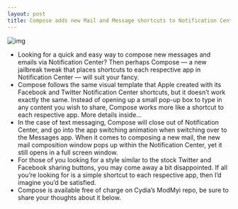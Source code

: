 ```yaml
---
layout: post
title: Compose adds new Mail and Message shortcuts to Notification Center
---
```

![img](http://media.idownloadblog.com/wp-content/uploads/2013/03/Compose-01.png)
* Looking for a quick and easy way to compose new messages and emails via Notification Center? Then perhaps Compose — a new jailbreak tweak that places shortcuts to each respective app in Notification Center — will suit your fancy.
* Compose follows the same visual template that Apple created with its Facebook and Twitter Notification Center shortcuts, but it doesn’t work exactly the same. Instead of opening up a small pop-up box to type in any content you wish to share, Compose works more like a shortcut to each respective app. More details inside…
* In the case of text messaging, Compose will close out of Notification Center, and go into the app switching animation when switching over to the Messages app. When it comes to composing a new mail, the new mail composition window pops up within the Notification Center, yet it still opens in a full screen window.
* For those of you looking for a style similar to the stock Twitter and Facebook sharing buttons, you may come away a bit disappointed. If all you’re looking for is a simple shortcut to each respective app, then I’d imagine you’d be satisfied.
* Compose is available free of charge on Cydia’s ModMyi repo, be sure to share your thoughts about it below.


